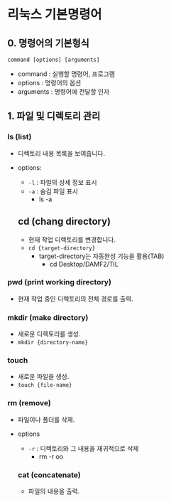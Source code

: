 # 리눅스 기본명령어

## 0. 명령어의 기본형식
```
command [options] [arguments]
```

- command : 실행할 명령어, 프로그램
- options : 명령어의 옵션
- arguments : 명령어에 전달할 인자

## 1. 파일 및 디렉토리 관리

### ls (list)
- 디렉토리 내용 목록을 보여줍니다.
- options:
    - `-l` : 파일의 상세 정보 표시
    - `-a` : 숨김 파일 표시
        - ls -a

    ## cd (chang directory)
    - 현재 작업 디렉토리를 변경합니다.
    - `cd {target-directory}`
         - target-directory는 자동완성 기능을 활용(TAB)
            - cd Desktop/DAMF2/TIL

### pwd (print working directory)
- 현재 작업 중인 디렉토리의 전체 경로를 출력.

### mkdir (make directory)
- 새로운 디렉토리를 생성.
- `mkdir {directory-name}`

### touch
- 새로운 파일을 생성.
- `touch {file-name}`

### rm (remove)
- 파일이나 폴더를 삭제.
- options
    - `-r` : 디렉토리와 그 내용을 재귀적으로 삭제
        - rm -r oo


    ### cat (concatenate)
    - 파일의 내용을 출력.